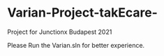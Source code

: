 # Varian-Project-takEcare-
Project for Junctionx Budapest 2021

Please Run the Varian.sln for better experience.
